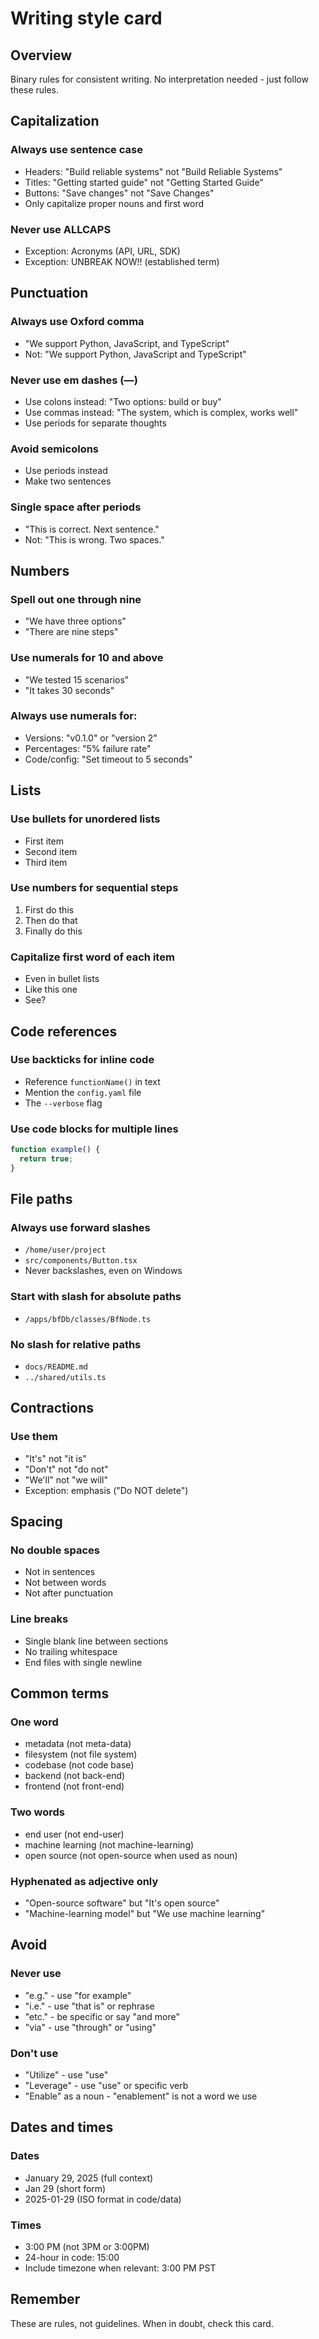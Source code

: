 # Writing style card

## Overview

Binary rules for consistent writing. No interpretation needed - just follow
these rules.

## Capitalization

### Always use sentence case

- Headers: "Build reliable systems" not "Build Reliable Systems"
- Titles: "Getting started guide" not "Getting Started Guide"
- Buttons: "Save changes" not "Save Changes"
- Only capitalize proper nouns and first word

### Never use ALLCAPS

- Exception: Acronyms (API, URL, SDK)
- Exception: UNBREAK NOW!! (established term)

## Punctuation

### Always use Oxford comma

- "We support Python, JavaScript, and TypeScript"
- Not: "We support Python, JavaScript and TypeScript"

### Never use em dashes (—)

- Use colons instead: "Two options: build or buy"
- Use commas instead: "The system, which is complex, works well"
- Use periods for separate thoughts

### Avoid semicolons

- Use periods instead
- Make two sentences

### Single space after periods

- "This is correct. Next sentence."
- Not: "This is wrong. Two spaces."

## Numbers

### Spell out one through nine

- "We have three options"
- "There are nine steps"

### Use numerals for 10 and above

- "We tested 15 scenarios"
- "It takes 30 seconds"

### Always use numerals for:

- Versions: "v0.1.0" or "version 2"
- Percentages: "5% failure rate"
- Code/config: "Set timeout to 5 seconds"

## Lists

### Use bullets for unordered lists

- First item
- Second item
- Third item

### Use numbers for sequential steps

1. First do this
2. Then do that
3. Finally do this

### Capitalize first word of each item

- Even in bullet lists
- Like this one
- See?

## Code references

### Use backticks for inline code

- Reference `functionName()` in text
- Mention the `config.yaml` file
- The `--verbose` flag

### Use code blocks for multiple lines

```typescript
function example() {
  return true;
}
```

## File paths

### Always use forward slashes

- `/home/user/project`
- `src/components/Button.tsx`
- Never backslashes, even on Windows

### Start with slash for absolute paths

- `/apps/bfDb/classes/BfNode.ts`

### No slash for relative paths

- `docs/README.md`
- `../shared/utils.ts`

## Contractions

### Use them

- "It's" not "it is"
- "Don't" not "do not"
- "We'll" not "we will"
- Exception: emphasis ("Do NOT delete")

## Spacing

### No double spaces

- Not in sentences
- Not between words
- Not after punctuation

### Line breaks

- Single blank line between sections
- No trailing whitespace
- End files with single newline

## Common terms

### One word

- metadata (not meta-data)
- filesystem (not file system)
- codebase (not code base)
- backend (not back-end)
- frontend (not front-end)

### Two words

- end user (not end-user)
- machine learning (not machine-learning)
- open source (not open-source when used as noun)

### Hyphenated as adjective only

- "Open-source software" but "It's open source"
- "Machine-learning model" but "We use machine learning"

## Avoid

### Never use

- "e.g." - use "for example"
- "i.e." - use "that is" or rephrase
- "etc." - be specific or say "and more"
- "via" - use "through" or "using"

### Don't use

- "Utilize" - use "use"
- "Leverage" - use "use" or specific verb
- "Enable" as a noun - "enablement" is not a word we use

## Dates and times

### Dates

- January 29, 2025 (full context)
- Jan 29 (short form)
- 2025-01-29 (ISO format in code/data)

### Times

- 3:00 PM (not 3PM or 3:00PM)
- 24-hour in code: 15:00
- Include timezone when relevant: 3:00 PM PST

## Remember

These are rules, not guidelines. When in doubt, check this card.
